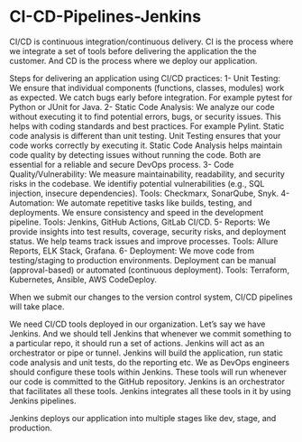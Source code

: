 # CI-CD-Pipelines-Jenkins

CI/CD is continuous integration/continuous delivery. CI is the process where we integrate a set of tools before delivering the application the the customer. And CD is the process where we deploy 
our application. 

Steps for delivering an application using CI/CD practices:
1- Unit Testing: We ensure that individual components (functions, classes, modules) work as expected. We catch bugs early before integration. For example pytest for Python or JUnit for Java.
2- Static Code Analysis: We analyze our code without executing it to find potential errors, bugs, or security issues. This helps with coding standards and best practices. For example Pylint. Static code analysis is different than unit testing. Unit Testing ensures that your code works correctly by executing it. Static Code Analysis helps maintain code quality by detecting issues without running the code. Both are essential for a reliable and secure DevOps process.
3- Code Quality/Vulnerability: We measure maintainability, readability, and security risks in the codebase. We identifiy potential vulnerabilities (e.g., SQL injection, insecure dependencies). Tools: Checkmarx, SonarQube, Snyk.
4- Automation: We automate repetitive tasks like builds, testing, and deployments. We ensure consistency and speed in the development pipeline. Tools: Jenkins, GitHub Actions, GitLab CI/CD.
5- Reports: We provide insights into test results, coverage, security risks, and deployment status. We help teams track issues and improve processes. Tools: Allure Reports, ELK Stack, Grafana.
6- Deployment: We move code from testing/staging to production environments. Deployment can be manual (approval-based) or automated (continuous deployment). Tools: Terraform, Kubernetes, Ansible, AWS CodeDeploy.

When we submit our changes to the version control system, CI/CD pipelines will take place.

We need CI/CD tools deployed in our organization. Let’s say we have Jenkins. And we should tell Jenkins that whenever we commit something to a particular repo, it should run a set of actions. 
Jenkins will act as an orchestrator or pipe or tunnel. Jenkins will build the application, run static code analysis and unit tests, do the reporting etc. We as DevOps engineers should configure 
these tools within Jenkins. These tools will run whenever our code is committed to the GitHub repository. Jenkins is an orchestrator that facilitates all these tools. Jenkins integrates all these 
tools in it by using Jenkins pipelines. 

Jenkins deploys our application into multiple stages like dev, stage, and production.
